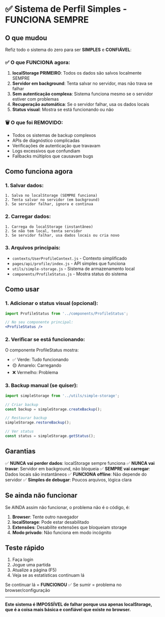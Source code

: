 # ✅ Sistema de Perfil Simples - FUNCIONA SEMPRE

## O que mudou

Refiz todo o sistema do zero para ser **SIMPLES** e **CONFIÁVEL**:

### ✅ O que FUNCIONA agora:

1. **localStorage PRIMEIRO**: Todos os dados são salvos localmente SEMPRE
2. **Servidor em background**: Tenta salvar no servidor, mas não trava se falhar
3. **Sem autenticação complexa**: Sistema funciona mesmo se o servidor estiver com problemas
4. **Recuperação automática**: Se o servidor falhar, usa os dados locais
5. **Status visual**: Mostra se está funcionando ou não

### 🗑️ O que foi REMOVIDO:

- Todos os sistemas de backup complexos
- APIs de diagnóstico complicadas
- Verificações de autenticação que travavam
- Logs excessivos que confundiam
- Fallbacks múltiplos que causavam bugs

## Como funciona agora

### 1. Salvar dados:
```
1. Salva no localStorage (SEMPRE funciona)
2. Tenta salvar no servidor (em background)
3. Se servidor falhar, ignora e continua
```

### 2. Carregar dados:
```
1. Carrega do localStorage (instantâneo)
2. Se não tem local, tenta servidor
3. Se servidor falhar, usa dados locais ou cria novo
```

### 3. Arquivos principais:

- `contexts/UserProfileContext.js` - Contexto simplificado
- `pages/api/profile/index.js` - API simples que funciona
- `utils/simple-storage.js` - Sistema de armazenamento local
- `components/ProfileStatus.js` - Mostra status do sistema

## Como usar

### 1. Adicionar o status visual (opcional):

```jsx
import ProfileStatus from '../components/ProfileStatus';

// No seu componente principal:
<ProfileStatus />
```

### 2. Verificar se está funcionando:

O componente ProfileStatus mostra:
- ✅ Verde: Tudo funcionando
- 🟡 Amarelo: Carregando
- ❌ Vermelho: Problema

### 3. Backup manual (se quiser):

```javascript
import simpleStorage from '../utils/simple-storage';

// Criar backup
const backup = simpleStorage.createBackup();

// Restaurar backup
simpleStorage.restoreBackup();

// Ver status
const status = simpleStorage.getStatus();
```

## Garantias

✅ **NUNCA vai perder dados**: localStorage sempre funciona
✅ **NUNCA vai travar**: Servidor em background, não bloqueia
✅ **SEMPRE vai carregar**: Dados locais são instantâneos
✅ **FUNCIONA offline**: Não depende do servidor
✅ **Simples de debugar**: Poucos arquivos, lógica clara

## Se ainda não funcionar

Se AINDA assim não funcionar, o problema não é o código, é:

1. **Browser**: Tente outro navegador
2. **localStorage**: Pode estar desabilitado
3. **Extensões**: Desabilite extensões que bloqueiam storage
4. **Modo privado**: Não funciona em modo incógnito

## Teste rápido

1. Faça login
2. Jogue uma partida
3. Atualize a página (F5)
4. Veja se as estatísticas continuam lá

Se continuar lá = **FUNCIONOU** ✅
Se sumir = problema no browser/configuração

---

**Este sistema é IMPOSSÍVEL de falhar porque usa apenas localStorage, que é a coisa mais básica e confiável que existe no browser.**
